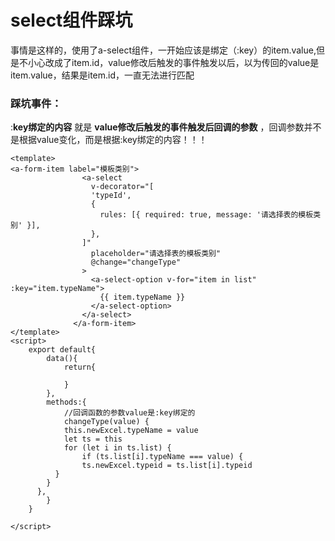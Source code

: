 # select组件踩坑



事情是这样的，使用了a-select组件，一开始应该是绑定（:key）的item.value,但是不小心改成了item.id，value修改后触发的事件触发以后，以为传回的value是item.value，结果是item.id，一直无法进行匹配

### 踩坑事件：

:**key绑定的内容**  就是 **value修改后触发的事件触发后回调的参数**  ，回调参数并不是根据value变化，而是根据:key绑定的内容！！！

```vue
<template>
<a-form-item label="模板类别">
                <a-select
                  v-decorator="[
                  'typeId',
                  {
                    rules: [{ required: true, message: '请选择表的模板类别' }],
                  },
                ]"
                  placeholder="请选择表的模板类别"
                  @change="changeType"
                >
                  <a-select-option v-for="item in list" :key="item.typeName">
                    {{ item.typeName }}
                  </a-select-option>
                </a-select>
              </a-form-item>
</template>
<script>
    export default{
        data(){
        	return{
            
        	}
    	},
        methods:{
            //回调函数的参数value是:key绑定的
            changeType(value) {
        	this.newExcel.typeName = value
        	let ts = this
        	for (let i in ts.list) {
          		if (ts.list[i].typeName === value) {
            	ts.newExcel.typeid = ts.list[i].typeid
          }
        }
      },
        }
    }   
    
</script>
```

